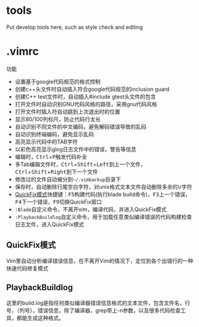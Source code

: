 tools
=====

Put develop tools here, such as style check and editing

# .vimrc
功能
* 设置基于google代码规范的格式控制
* 创建c++头文件时自动插入符合google代码规范的inclusion guard
* 创建C++ test文件时，自动插入#include gtest头文件的包含
* 打开文件时自动识别GNU代码风格的路径，采用gnu代码风格
* 打开文件时插入符自动跳到上次退出时的位置
* 显示80/100列标尺，防止代码行太长
* 自动识别不同文件的中文编码，避免解码错误导致的乱码
* 自动识别终端编码，避免显示乱码
* 高亮显示代码中的TAB字符
* 以彩色高亮显示glog日志文件中的错误，警告等信息
* 编辑时，<kbd>Ctrl</kbd>+<kbd>P</kbd>触发代码补全
* 多Tab编辑文件时，<kbd>Ctrl</kbd>+<kbd>Shift</kbd>+<kbd>Left</kbd>到上一个文件，<kbd>Ctrl</kbd>+<kbd>Shift</kbd>+<kbd>Right</kbd>到下一个文件
* 修改过的文件自动被分到`~/.vimbackup`目录下
* 保存时，自动删除行尾空白字符，对unix格式文本文件自动删除多余的\r字符
* [QuickFix模式](http://vimcdoc.sourceforge.net/doc/quickfix.html)快捷键：<kbd>F5</kbd>构建代码(执行blade build命令)，<kbd>F3</kbd>上一个错误，<kbd>F4</kbd>下一个错误，<kbd>F9</kbd>切换QuickFix窗口
* `:Blade`自定义命令，不离开vim，编译代码，并进入QuickFix模式
* `:PlaybackBuildlog`自定义命令，用于加载任意类似编译错误的代码构建检查日志文件，进入QuickFix模式

## QuickFix模式
Vim里自动分析编译错误信息，在不离开Vim的情况下，定位到各个出错行的一种快速代码修复模式

## PlaybackBuildlog
这里的build.log是指任何类似编译器错误信息格式的文本文件，包含文件名，行号，（列号），错误信息，除了编译器，grep带上-n参数，以及很多代码检查工具，都能生成这种格式。

